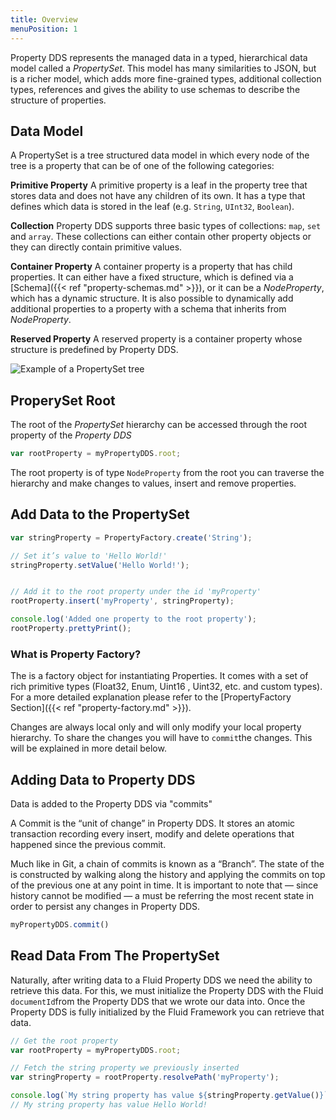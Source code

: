 ```yaml
---
title: Overview
menuPosition: 1
---
```


Property DDS represents the managed data in a typed, hierarchical data model called a *PropertySet*. This model has many
similarities to JSON, but is a richer model, which adds more fine-grained types, additional collection types,
references and gives the ability to use schemas to describe the structure of properties.

## Data Model

A PropertySet is a tree structured data model in which every node of the tree is a property that can be of one of the
following categories:

**Primitive Property**
  A primitive property is a leaf in the property tree that stores data and does not have any children of its own.
  It has a type that defines which data is stored in the leaf (e.g. ``String``, ``UInt32``, ``Boolean``).

**Collection**
  Property DDS supports three basic types of collections: ``map``, ``set`` and ``array``. These collections can either contain
  other property objects or they can directly contain primitive values.

**Container Property**
  A container property is a property that has child properties. It can either have a fixed structure, which is defined
  via a [Schema]({{< ref "property-schemas.md" >}}), or it can be a *NodeProperty*, which has a dynamic structure. It is also possible to
  dynamically add additional properties to a property with a schema that inherits from *NodeProperty*.

**Reserved Property**
  A reserved property is a container property whose structure is predefined by Property DDS.

![Example of a PropertySet tree](/images/property_example_data_model.png)


## ProperySet Root

The root of the *PropertySet* hierarchy can be accessed through the root property of the *Property DDS*

```javascript
var rootProperty = myPropertyDDS.root;
```

The root property is of type `NodeProperty` from the root you can traverse the hierarchy and make changes to values,
insert and remove properties.

## Add Data to the PropertySet

```javascript
var stringProperty = PropertyFactory.create('String');

// Set it’s value to 'Hello World!'
stringProperty.setValue('Hello World!');


// Add it to the root property under the id 'myProperty'
rootProperty.insert('myProperty', stringProperty);

console.log('Added one property to the root property');
rootProperty.prettyPrint();
```

### What is Property Factory?

The is a factory object for instantiating Properties. It comes with a set of rich primitive types (Float32, Enum, Uint16
, Uint32, etc. and custom types). For a more detailed explanation please refer to the
[PropertyFactory Section]({{< ref "property-factory.md" >}}).

Changes are always local only and will only modify your local property hierarchy. To share the changes you will have to
`commit`the changes. This will be explained in more detail below.

## Adding Data to Property DDS

Data is added to the Property DDS via "commits"

A Commit is the “unit of change” in Property DDS. It stores an atomic transaction recording every insert, modify and
delete operations that happened since the previous commit.

Much like in Git, a chain of commits is known as a “Branch”. The state of the is constructed by walking along the history and applying the commits on top of the previous one at any point in time. It is important to note that — since history cannot be modified — a must be referring the most recent state in order to persist any changes in Property DDS.

```javascript
myPropertyDDS.commit()
```

## Read Data From The PropertySet

Naturally, after writing data to a Fluid Property DDS we need the ability to retrieve this data. For this, we must initialize the Property DDS with the Fluid `documentId`from the Property DDS that we wrote our data into. Once the Property DDS is fully initialized by the Fluid Framework you can retrieve that data.

```javascript
// Get the root property
var rootProperty = myPropertyDDS.root;

// Fetch the string property we previously inserted
var stringProperty = rootProperty.resolvePath('myProperty');

console.log(`My string property has value ${stringProperty.getValue()}`);
// My string property has value Hello World!
```

